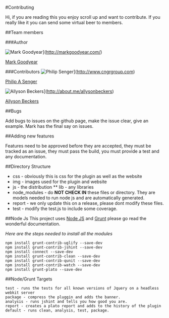 
#Contributing

Hi, if you are reading this you enjoy scroll up and want to contribute. If you really like it you can send some virtual beer to members.

##Team members

###Author

![Mark Goodyear](http://gravatar.com/avatar/511fe713eb87c8fb068fc642c041aa70?s=70)](http://markgoodyear.com/)  
 
[Mark Goodyear](http://markgoodyear.com/)  

###Contributors
![Philip Senger](http://gravatar.com/avatar/e33eebfa68659d4d6e8e9f014f1ed1fe?s=70)](http://www.cngrgroup.com)

[Philip A Senger](http://www.cngrgroup.com)

![Allyson Beckers](http://gravatar.com/avatar/07f40eac7279db3b8c1807a02b6ea232?s=70)](http://about.me/allysonbeckers)

[Allyson Beckers](http://about.me/allysonbeckers)

##Bugs

Add bugs to issues on the github page, make the issue clear, give an example. Mark has the final say on issues.

##Adding new features

Features need to be approved before they are accepted, they must be tracked as an issue, they must pass the build, you must provide a test and any documentation.

##Directory Structure
* css - obviously this is css for the plugin as well as the website
* img - images used for the plugin and website
* js - the distribution
** lib - any libraries
* node_modules - do **NOT CHECK IN** these files or directory. They are models needed to run node js and are automatically generated.
* report - we only update this on a release, please dont modify these files.
* test - modify the test.js to include some coverage.

##Node Js
This project uses [Node JS](http://nodejs.org/) and [Grunt](http://gruntjs.com/) please go read the wonderful documentation.

*Here are the steps needed to install all the modules*

    npm install grunt-contrib-uglify --save-dev
    npm install grunt-contrib-jshint --save-dev
    npm install connect --save-dev
    npm install grunt-contrib-clean --save-dev
    npm install grunt-contrib-qunit --save-dev
    npm install grunt-contrib-watch --save-dev
    npm install grunt-plato --save-dev

##Node/Grunt Targets

    test - runs the tests for all known versions of Jquery on a headless webkit server
    package - compress the pluggin and adds the banner.
    analysis - runs jshint and tells you how good you are.
    report - creates a plato report and adds to the history of the plugin
    default - runs clean, analysis, test, package.
    